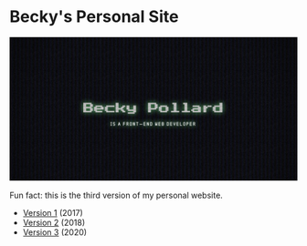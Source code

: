 # Becky's Personal Site

![Preview of personal site v3](./src/assets/images/thumbnail.png)

Fun fact: this is the third version of my personal website.

- [Version 1](https://web.archive.org/web/20180118052458/http://beckypollard.com/) (2017)
- [Version 2](https://web.archive.org/web/20180805212854/http://beckypollard.com/) (2018)
- [Version 3](http://beckypollard.com) (2020)
